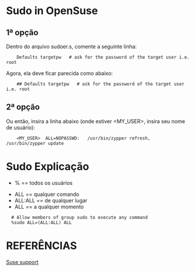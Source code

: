 # Sudo in OpenSuse
## 1ª opção
Dentro do arquivo sudoer.s, comente a seguinte linha:
```
    Defaults targetpw   # ask for the password of the target user i.e. root
```

Agora, ela deve ficar parecida como abaixo:
```
    ## Defaults targetpw   # ask for the password of the target user i.e. root
```

## 2ª opção
Ou então, insira a linha abaixo (onde estiver <MY_USER>, insira seu nome de usuário):
```
    <MY_USER>  ALL=NOPASSWD:   /usr/bin/zypper refresh, /usr/bin/zypper update
```

# Sudo Explicação
- %       == todos os usuários
* ALL     == qualquer comando
* ALL:ALL == de qualquer lugar 
* ALL     == a qualquer momento
```
  # Allow members of group sudo to execute any command
  %sudo ALL=(ALL:ALL) ALL
```

# REFERÊNCIAS
[Suse support](https://www.suse.com/support/kb/doc/?id=000016906)
